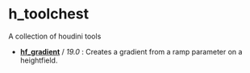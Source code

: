 # h_toolchest
A collection of houdini tools


- **[hf_gradient](/hda/hf/hf_gradient)** / *19.0* : Creates a gradient from a ramp parameter on a heightfield.

